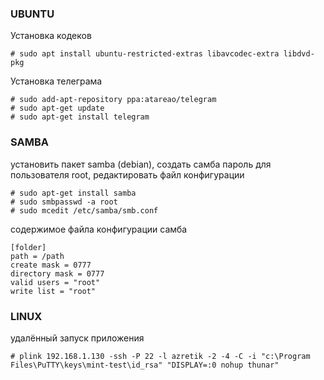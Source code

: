 ### UBUNTU
Установка кодеков
```
# sudo apt install ubuntu-restricted-extras libavcodec-extra libdvd-pkg
```

Установка телеграма
```
# sudo add-apt-repository ppa:atareao/telegram
# sudo apt-get update
# sudo apt-get install telegram
```

### SAMBA
установить пакет samba (debian), создать самба пароль для пользователя root, редактировать файл конфигурации
```
# sudo apt-get install samba
# sudo smbpasswd -a root
# sudo mcedit /etc/samba/smb.conf
```
содержимое файла конфигурации самба
```
[folder]
path = /path
create mask = 0777
directory mask = 0777
valid users = "root"
write list = "root"
```

### LINUX
удалённый запуск приложения
```
# plink 192.168.1.130 -ssh -P 22 -l azretik -2 -4 -C -i "c:\Program Files\PuTTY\keys\mint-test\id_rsa" "DISPLAY=:0 nohup thunar"
```
